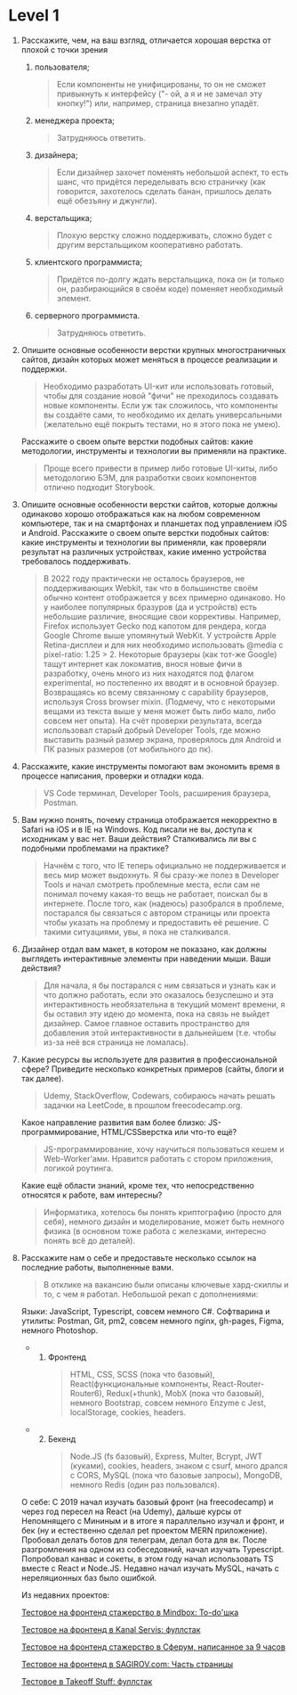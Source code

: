 # Level 1

1. Расскажите, чем, на ваш взгляд, отличается хорошая верстка от плохой с точки зрения

   1. пользователя;
      > Если компоненты не унифицированы, то он не сможет привыкнуть к интерфейсу ("- ой, а я и не замечал эту кнопку!") или, например, страница внезапно упадёт.
   2. менеджера проекта;
      > Затрудняюсь ответить.
   3. дизайнера;
      > Если дизайнер захочет поменять небольшой аспект, то есть шанс, что придётся переделывать всю страничку (как говорится, захотелось сделать банан, пришлось делать ещё обезъяну и джунгли).
   4. верстальщика;
      > Плохую верстку сложно поддерживать, сложно будет с другим верстальщиком кооперативно работать.
   5. клиентского программиста;
      > Придётся по-долгу ждать верстальщика, пока он (и только он, разбирающийся в своём коде) поменяет необходимый элемент.
   6. серверного программиста.
      > Затрудняюсь ответить.

2. Опишите основные особенности верстки крупных многостраничных сайтов, дизайн
   которых может меняться в процессе реализации и поддержки.

   > Необходимо разработать UI-кит или использовать готовый, чтобы для создание новой "фичи" не преходилось создавать новые компоненты. Если уж так сложилось, что компоненты вы создаёте сами, то необходимо их делать универсальными (желательно ещё покрыть тестами, но я этого пока не умею).

   Расскажите о своем опыте верстки подобных сайтов: какие методологии, инструменты
   и технологии вы применяли на практике.

   > Проще всего привести в пример либо готовые UI-киты, либо методологию БЭМ, для разработки своих компонентов отлично подходит Storybook.

3. Опишите основные особенности верстки сайтов, которые должны одинаково хорошо
   отображаться как на любом современном компьютере, так и на смартфонах и
   планшетах под управлением iOS и Android. Расскажите о своем опыте верстки
   подобных сайтов: какие инструменты и технологии вы применяли, как проверяли
   результат на различных устройствах, какие именно устройства требовалось
   поддерживать.

   > В 2022 году практически не осталось браузеров, не поддерживающих Webkit, так что в большинстве своём обычно контент отображается у всех примерно одинаково. Но у наиболее популярных бразуров (да и устройств) есть небольшие различие, вносящие свои коррективы. Например, Firefox использует Gecko под капотом для рендера, когда Google Chrome выше упомянутый WebKit. У устройств Apple Retina-дисплеи и для них необходимо использовать @media c pixel-ratio: 1.25 > 2. Некоторые браузеры (как тот-же Google) тащут интернет как локоматив, внося новые фичи в разработку, очень много из них находятся под флагом experimental, но постепенно их вводят и в основной браузер. Возвращаясь ко всему связанному с capability браузеров, используя Cross browser mixin. (Подмечу, что с некоторыми вещами из текста выше у меня может быть либо мало, либо совсем нет опыта). На счёт проверки результата, всегда использовал старый добрый Developer Tools, где можно выставить разный размер экрана, проверялось для Android и ПК разных размеров (от мобильного до пк).

4. Расскажите, какие инструменты помогают вам экономить время в процессе
   написания, проверки и отладки кода.

   > VS Code терминал, Developer Tools, расширения браузера, Postman.

5. Вам нужно понять, почему страница отображается некорректно в Safari на iOS и в IE на Windows. Код писали не вы, доступа к исходникам у вас нет. Ваши действия?
   Сталкивались ли вы с подобными проблемами на практике?

   > Начнём с того, что IE теперь официально не поддерживается и весь мир может выдохнуть. Я бы сразу-же полез в Developer Tools и начал смотреть проблемные места, если сам не понимал почему какая-то вещь не работает, поискал бы в интернете. После того, как (надеюсь) разобрался в проблеме, постарался бы связаться с автором страницы или проекта чтобы указать на проблему и предоставить её решение. С такими ситуациями, увы, я пока не сталкивался.

6. Дизайнер отдал вам макет, в котором не показано, как должны выглядеть интерактивные элементы при наведении мыши. Ваши действия?

   > Для начала, я бы постарался с ним связаться и узнать как и что должно работать, если это оказалось безуспешно и эта интерактивность необязательна в текущий момент времени, я бы оставил эту идею до момента, пока на связь не выйдет дизайнер. Самое главное оставить пространство для добавления этой интерактивности в дальнейшем (т.е. чтобы из-за неё вся страница не ломалась).

7. Какие ресурсы вы используете для развития в профессиональной сфере? Приведите
   несколько конкретных примеров (сайты, блоги и так далее).

   > Udemy, StackOverflow, Codewars, собираюсь начать решать задачки на LeetCode, в прошлом freecodecamp.org.

   Какое направление развития вам более близко: JS-программирование, HTML/CSSверстка или что-то ещё?

   > JS-программирование, хочу научиться пользоваться кешем и Web-Worker'ами. Нравится работать с стором приложения, логикой роутинга.

   Какие ещё области знаний, кроме тех, что непосредственно относятся к работе, вам
   интересны?

   > Информатика, хотелось бы понять криптографию (просто для себя), немного дизайн и моделирование, может быть немного физика (в основном тоже работа с железками, интересно понять всё до деталей).

8. Расскажите нам о себе и предоставьте несколько ссылок на последние работы,
   выполненные вами.

   > В отклике на вакансию были описаны ключевые хард-скиллы и то, с чем я работал. Небольшой рекап с дополнениями:

   Языки: JavaScript, Typescript, совсем немного C#.
   Софтварина и утилиты: Postman, Git, pm2, совсем немного nginx, gh-pages, Figma, немного Photoshop.

   - 1. Фронтенд
        > HTML, CSS, SCSS (пока что базовый), React(функциональные компоненты, React-Router-Router6), Redux(+thunk), MobX (пока что базовый), немного Bootstrap, совсем немного Enzyme с Jest, localStorage, cookies, headers.
   - 2. Бекенд
        > Node.JS (fs базовый), Express, Multer, Bcrypt, JWT (куками), cookies, headers, знаком с csurf, много дрался с CORS, MySQL (пока что базовые запросы), MongoDB, немного Redis (один раз пользовался).

   О себе: С 2019 начал изучать базовый фронт (на freecodecamp) и через год пересел на React (на Udemy), дальше курсы от Непомнящего с Мининым и в итоге я параллельно изучал и фронт, и бек (ну и естественно сделал pet проектом MERN приложение). Пробовал делать ботов для телеграм, делал бота для вк. После разгромления на одном из собеседовний, начал изучать Typescript. Попробовал канвас и сокеты, в этом году начал использовать TS вместе с React и Node.JS. Недавно начал изучать MySQL, начать с нереляционных баз было ошибкой.

   Из недавних проектов:

   [Тестовое на фронтенд стажерство в Mindbox: To-do'шка](https://github.com/Nmgix/test-mindbox-app)

   [Тестовое на фронтенд в Kanal Servis: фуллстак](https://github.com/Nmgix/kanal-servis-testapp)

   [Тестовое на фронтенд стажерство в Сферум, написанное за 9 часов](https://github.com/Nmgix/sferum-qualification-app)

   [Тестовое на фронтенд в SAGIROV.com: Часть страницы](https://github.com/Nmgix/elon-test-task)

   [Тестовое в Takeoff Stuff: фуллстак](https://github.com/Nmgix/test-project-takeoffstuff)
